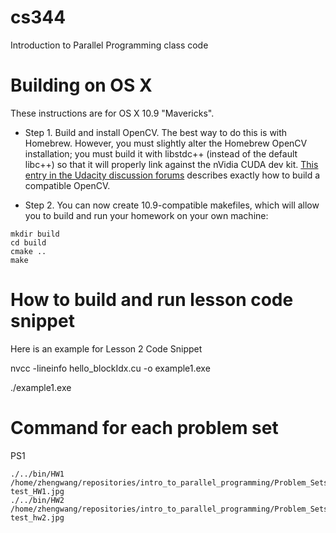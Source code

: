 cs344
=====

Introduction to Parallel Programming class code

# Building on OS X

These instructions are for OS X 10.9 "Mavericks".

* Step 1. Build and install OpenCV. The best way to do this is with
Homebrew. However, you must slightly alter the Homebrew OpenCV
installation; you must build it with libstdc++ (instead of the default
libc++) so that it will properly link against the nVidia CUDA dev kit. 
[This entry in the Udacity discussion forums](http://forums.udacity.com/questions/100132476/cuda-55-opencv-247-os-x-maverick-it-doesnt-work) describes exactly how to build a compatible OpenCV.

* Step 2. You can now create 10.9-compatible makefiles, which will allow you to
build and run your homework on your own machine:
```
mkdir build
cd build
cmake ..
make
```

# How to build and run lesson code snippet

Here is an example for Lesson 2 Code Snippet 

nvcc -lineinfo hello_blockIdx.cu -o example1.exe

./example1.exe

# Command for each problem set

PS1 
```
./../bin/HW1 /home/zhengwang/repositories/intro_to_parallel_programming/Problem_Sets/Problem_Set_1/cinque_terre_small.jpg test_HW1.jpg
./../bin/HW2 /home/zhengwang/repositories/intro_to_parallel_programming/Problem_Sets/Problem_Set_2/cinque_terre_small.jpg test_hw2.jpg
```

